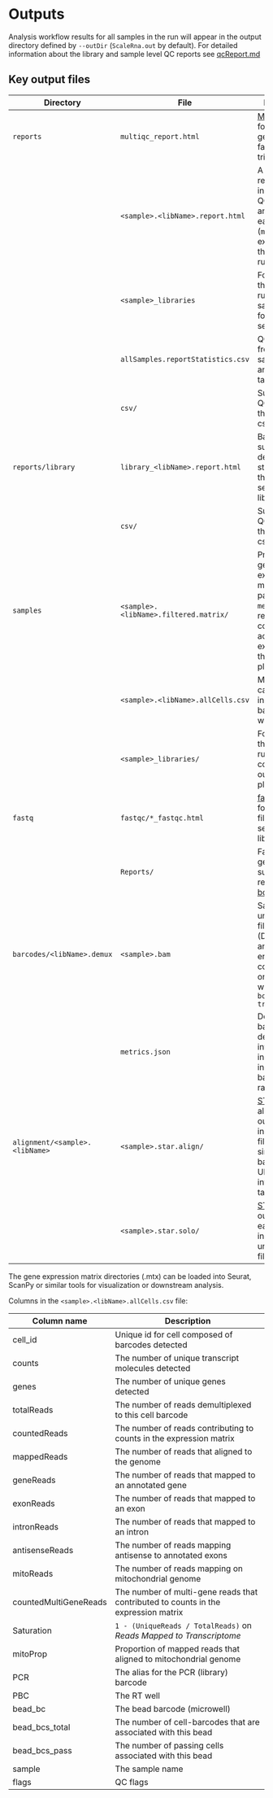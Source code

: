 # Outputs

Analysis workflow results for all samples in the run will appear in the output directory defined by `--outDir` (`ScaleRna.out` by default). 
For detailed information about the library and sample level QC reports see [qcReport.md](qcReport.md)

## Key output files
| Directory | File | Description |
|-----------|------|-------------|
| `reports`| `multiqc_report.html` | [MultiQC](https://multiqc.info/) report for fastq generation, fastQC and trimming |
| | `<sample>.<libName>.report.html` | A standalone report including key QC metrics and figures for each sample; (`merged` for extended throughput runs)|
| | `<sample>_libraries` | For extended throughput runs, individual sample reports for each plate separately
| | `allSamples.reportStatistics.csv` | QC metrics from all samples in this analysis in one table
| | `csv/` | Summary and QC metrics for this sample in csv format |
| `reports/library` | `library_<libName>.report.html` | Barcode summary and demultiplexing statistics for the whole sequencing library |
| | `csv/` | Summary and QC metrics for this library in csv format | 
|  `samples` | `<sample>.<libName>.filtered.matrix/` | Pre-filtered gene expression matrix for passing cells; `merged` for results combined across multiple extended throughput plates |
| | `<sample>.<libName>.allCells.csv` | Metrics per called cell, including barcodes / well positions
| | `<sample>_libraries/` | For extended throughput runs, this contains output files per plate
| `fastq` | `fastqc/*_fastqc.html` | [fastqc](https://github.com/s-andrews/FastQC) report for each fastq file in the sequencing library |
| | `Reports/` | Fastq generation summary reports from [bcl-convert](https://support.illumina.com/sequencing/sequencing_software/bcl-convert.html) |
| `barcodes/<libName>.demux` | `<sample>.bam` | Sample unaligned bam files (Demultiplexed and barcode error-corrected); only included with `--bcParserBamOut true` |
| | `metrics.json` | Detailed barcode and demultiplexing information, including individual barcode error rates | 
| `alignment/<sample>.<libName>` | `<sample>.star.align/` | [STAR](https://github.com/alexdobin/STAR) alignment output, including BAM file, with single-cell barcode and UMI information in tags
|  | `<sample>.star.solo/` | [STARSolo](https://github.com/alexdobin/STAR/blob/master/docs/STARsolo.md) output for each sample, including unfiltered `.mtx` files


The gene expression matrix directories (.mtx) can be loaded into Seurat, ScanPy or similar tools for visualization or downstream analysis.

Columns in the `<sample>.<libName>.allCells.csv` file:

| Column name | Description |
|---------|-------------|
| cell_id | Unique id for cell composed of barcodes detected |
| counts | The number of unique transcript molecules detected |
| genes | The number of unique genes detected |
| totalReads | The number of reads demultiplexed to this cell barcode |
| countedReads | The number of reads contributing to counts in the expression matrix |
| mappedReads | The number of reads that aligned to the genome |
| geneReads | The number of reads that mapped to an annotated gene |
| exonReads | The number of reads that mapped to an exon |
| intronReads | The number of reads that mapped to an intron | 
| antisenseReads | The number of reads mapping antisense to annotated exons | 
| mitoReads | The number of reads mapping on mitochondrial genome
| countedMultiGeneReads | The number of multi-gene reads that contributed to counts in the expression matrix
| Saturation | `1 - (UniqueReads / TotalReads)` on _Reads Mapped to Transcriptome_ |
| mitoProp | Proportion of mapped reads that aligned to mitochondrial genome |
| PCR | The alias for the PCR (library) barcode |
| PBC | The RT well |
| bead_bc | The bead barcode (microwell) |
| bead_bcs_total | The number of cell-barcodes that are associated with this bead |
| bead_bcs_pass | The number of passing cells associated with this bead |
| sample | The sample name |
| flags | QC flags |